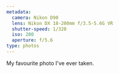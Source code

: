 ```yaml
---
metadata:
  camera: Nikon D90
  lens: Nikon DX 18-200mm f/3.5-5.6G VR
  shutter-speed: 1/320
  iso: 200
  aperture: f/5.6
type: photos
---
```

My favourite photo I've ever taken.